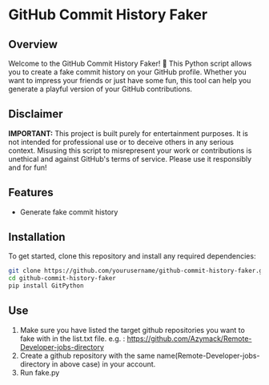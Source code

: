 # GitHub Commit History Faker

## Overview

Welcome to the GitHub Commit History Faker! 🎉 This Python script allows you to create a fake commit history on your GitHub profile. Whether you want to impress your friends or just have some fun, this tool can help you generate a playful version of your GitHub contributions.

## Disclaimer

**IMPORTANT:** This project is built purely for entertainment purposes. It is not intended for professional use or to deceive others in any serious context. Misusing this script to misrepresent your work or contributions is unethical and against GitHub's terms of service. Please use it responsibly and for fun!

## Features

- Generate fake commit history

## Installation

To get started, clone this repository and install any required dependencies:

```bash
git clone https://github.com/yourusername/github-commit-history-faker.git
cd github-commit-history-faker
pip install GitPython
```

## Use

1. Make sure you have listed the target github repositories you want to fake with in the list.txt file.
   e.g. : https://github.com/Azymack/Remote-Developer-jobs-directory
2. Create a github repository with the same name(Remote-Developer-jobs-directory in above case) in your account.
3. Run fake.py
